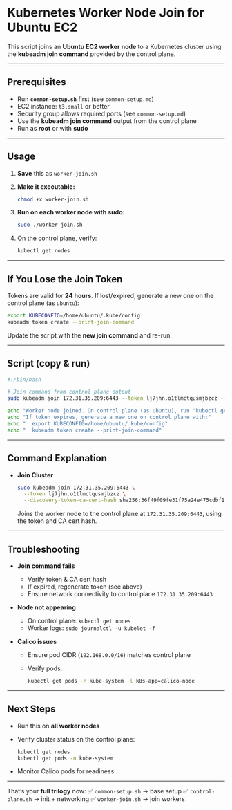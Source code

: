 # Kubernetes Worker Node Join for Ubuntu EC2

This script joins an **Ubuntu EC2 worker node** to a Kubernetes cluster using the **kubeadm join command** provided by the control plane.

---

## Prerequisites

* Run **`common-setup.sh`** first (see `common-setup.md`)
* EC2 instance: `t3.small` or better
* Security group allows required ports (see `common-setup.md`)
* Use the **kubeadm join command** output from the control plane
* Run as **root** or with **sudo**

---

## Usage

1. **Save** this as `worker-join.sh`
2. **Make it executable:**

   ```bash
   chmod +x worker-join.sh
   ```
3. **Run on each worker node with sudo:**

   ```bash
   sudo ./worker-join.sh
   ```
4. On the control plane, verify:

   ```bash
   kubectl get nodes
   ```

---

## If You Lose the Join Token

Tokens are valid for **24 hours**.
If lost/expired, generate a new one on the control plane (as `ubuntu`):

```bash
export KUBECONFIG=/home/ubuntu/.kube/config
kubeadm token create --print-join-command
```

Update the script with the **new join command** and re-run.

---

## Script (copy & run)

```bash
#!/bin/bash

# Join command from control plane output
sudo kubeadm join 172.31.35.209:6443 --token lj7jhn.o1tlmctqusmjbzcz --discovery-token-ca-cert-hash sha256:36f49f09fe31f75a24e475cdbf16faf204faeda04015945401116ce66ba081cd

echo "Worker node joined. On control plane (as ubuntu), run 'kubectl get nodes' to verify."
echo "If token expires, generate a new one on control plane with:"
echo "  export KUBECONFIG=/home/ubuntu/.kube/config"
echo "  kubeadm token create --print-join-command"
```

---

## Command Explanation

* **Join Cluster**

  ```bash
  sudo kubeadm join 172.31.35.209:6443 \
    --token lj7jhn.o1tlmctqusmjbzcz \
    --discovery-token-ca-cert-hash sha256:36f49f09fe31f75a24e475cdbf16faf204faeda04015945401116ce66ba081cd
  ```

  Joins the worker node to the control plane at `172.31.35.209:6443`, using the token and CA cert hash.

---

## Troubleshooting

* **Join command fails**

  * Verify token & CA cert hash
  * If expired, regenerate token (see above)
  * Ensure network connectivity to control plane `172.31.35.209:6443`

* **Node not appearing**

  * On control plane: `kubectl get nodes`
  * Worker logs: `sudo journalctl -u kubelet -f`

* **Calico issues**

  * Ensure pod CIDR (`192.168.0.0/16`) matches control plane
  * Verify pods:

    ```bash
    kubectl get pods -n kube-system -l k8s-app=calico-node
    ```

---

## Next Steps

* Run this on **all worker nodes**
* Verify cluster status on the control plane:

  ```bash
  kubectl get nodes
  kubectl get pods -n kube-system
  ```
* Monitor Calico pods for readiness

---

That’s your **full trilogy** now:
✅ `common-setup.sh` → base setup
✅ `control-plane.sh` → init + networking
✅ `worker-join.sh` → join workers



